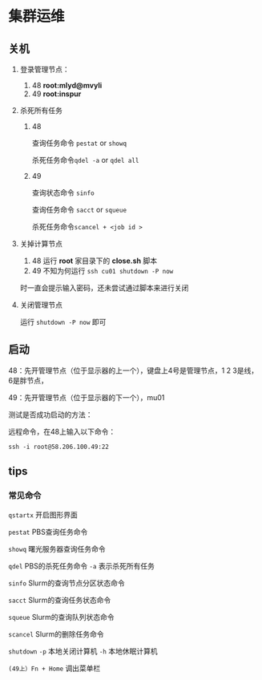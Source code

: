 # 集群运维

## 关机

1. 登录管理节点：

   1. 48 **root:mlyd@mvyli**
   2. 49 **root:inspur**

2. 杀死所有任务

   1. 48  

      查询任务命令 `pestat` or `showq`

      杀死任务命令`qdel -a`  or `qdel all`

   2. 49  

      查询状态命令 `sinfo`

      查询任务命令 `sacct` or  `squeue`

      杀死任务命令`scancel + <job id >`

3. 关掉计算节点
   1.  48 运行 **root** 家目录下的 **close.sh** 脚本
   2.  49 不知为何运行 `ssh cu01 shutdown -P now`

    时一直会提示输入密码，还未尝试通过脚本来进行关闭

4. 关闭管理节点

   运行 `shutdown -P now` 即可

## 启动

48：先开管理节点（位于显示器的上一个），键盘上4号是管理节点，1 2 3是线，6是胖节点，

49：先开管理节点（位于显示器的下一个），mu01

测试是否成功启动的方法：

远程命令，在48上输入以下命令：

```
ssh -i root@58.206.100.49:22
```



## tips 

### 常见命令

`qstartx` 开启图形界面

`pestat` PBS查询任务命令

`showq` 曙光服务器查询任务命令

`qdel` PBS的杀死任务命令 `-a` 表示杀死所有任务

`sinfo`  Slurm的查询节点分区状态命令

`sacct` Slurm的查询任务状态命令

`squeue` Slurm的查询队列状态命令

`scancel` Slurm的删除任务命令

`shutdown`  `-p` 本地关闭计算机 `-h` 本地休眠计算机

`(49上）Fn + Home` 调出菜单栏





